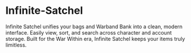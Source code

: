 # Infinite-Satchel
Infinite Satchel unifies your bags and Warband Bank into a clean, modern interface. Easily view, sort, and search across character and account storage. Built for the War Within era, Infinite Satchel keeps your items truly limitless.
